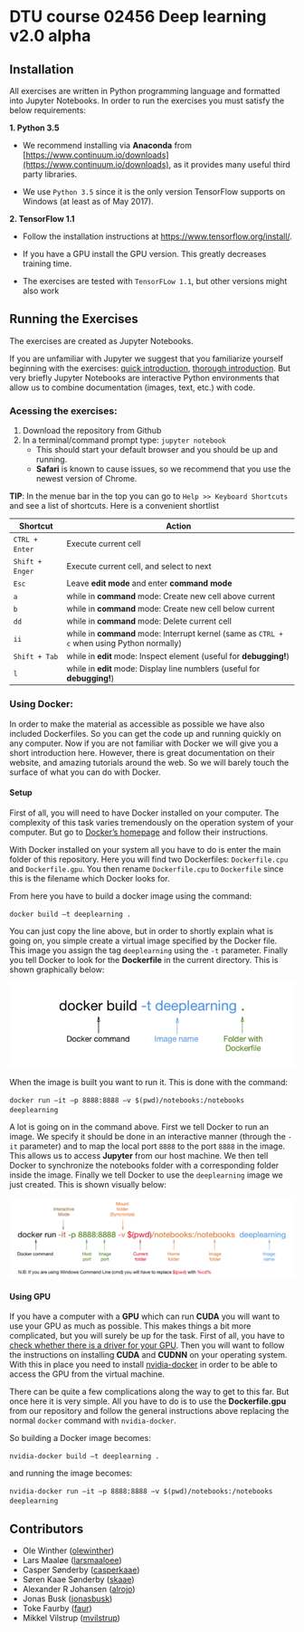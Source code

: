 # DTU course 02456 Deep learning v2.0 alpha

## Installation
All exercises are written in Python programming language and formatted into Jupyter Notebooks. In order to run the exercises you must satisfy the below requirements:

**1. Python 3.5**

- We recommend installing via **Anaconda** from [https://www.continuum.io/downloads](https://www.continuum.io/downloads),
as it provides many useful third party libraries.

- We use `Python 3.5` since it is the only version TensorFlow supports on Windows
(at least as of May 2017).

**2. TensorFlow 1.1**

- Follow the installation instructions at https://www.tensorflow.org/install/.

- If you have a GPU install the GPU version. This greatly decreases training time.

- The exercises are tested with `TensorFLow 1.1`, but other versions might also work


## Running the Exercises
The exercises are created as Jupyter Notebooks.

If you are unfamiliar with Jupyter we suggest that you familiarize yourself beginning with the exercises: [quick introduction](https://www.packtpub.com/books/content/basics-jupyter-notebook-and-python), [thorough introduction](https://www.datacamp.com/community/tutorials/tutorial-jupyter-notebook#gs.a6M6p0Q). But very briefly Jupyter Notebooks are interactive Python environments that allow us to combine documentation (images, text, etc.) with code.

### Acessing the exercises:
1. Download the repository from Github
1. In a terminal/command prompt type: `jupyter notebook`
    * This should start your default browser and you should be up and running.
    * **Safari** is known to cause issues, so we recommend that you use the newest version of Chrome.

**TIP**: In the menue bar in the top you can go to `Help >> Keyboard Shortcuts` and see a list of shortcuts.
Here is a convenient shortlist

| Shortcut        	| Action                                                                                  	|
|-----------------	|-----------------------------------------------------------------------------------------	|
| `CTRL + Enter`  	| Execute current cell                                                                    	|
| `Shift + Enger` 	| Execute current cell, and select to next                                                	|
| `Esc`           	| Leave **edit mode** and enter **command mode**                                          	|
| `a`             	| while in **command** mode: Create new cell above current                                    	|
| `b`             	| while in **command** mode: Create new cell below current                                    	|
| `dd`            	| while in **command** mode: Delete current cell                                              	|
| `ii`            	| while in **command** mode: Interrupt kernel (same as `CTRL + c` when using Python normally) 	|
| `Shift + Tab`   	| while in **edit** mode: Inspect element (useful for **debugging!**)                        	|
| `l`   	 	 	| while in **edit** mode: Display line numblers (useful for **debugging!**)         

### Using Docker:
In order to make the material as accessible as possible we have also included Dockerfiles. So you can get the code up and running quickly on any computer. Now if you are not familiar with Docker we will give you a short introduction here. However, there is great documentation on their website, and amazing tutorials around the web. So we will barely touch the surface of what you can do with Docker.

#### Setup
First of all, you will need to have Docker installed on your computer. The complexity of this task varies tremendously on the operation system of your computer. But go to [Docker’s homepage](https://www.docker.com/) and follow their instructions.

With Docker installed on your system all you have to do is enter the main folder of this repository. Here you will find two Dockerfiles: `Dockerfile.cpu` and `Dockerfile.gpu`. You then rename `Dockerfile.cpu` to `Dockerfile` since this is the filename which Docker looks for.

From here you have to build a docker image using the command:

`docker build –t deeplearning .`

You can just copy the line above, but in order to shortly explain what is going on, you simple create a virtual image specified by the Docker file. This image you assign the tag `deeplearning` using the `-t` parameter. Finally you tell Docker to look for the **Dockerfile** in the current directory. This is shown graphically below:

![Building image](files/build_docker.png?raw=true)

When the image is built you want to run it. This is done with the command:

`docker run –it –p 8888:8888 –v $(pwd)/notebooks:/notebooks deeplearning`

A lot is going on in the command above. First we tell Docker to run an image. We specify it should be done in an interactive manner (through the `-it` parameter) and to map the local port `8888` to the port `8888` in the image. This allows us to access **Jupyter** from our host machine. We then tell Docker to synchronize the notebooks folder with a corresponding folder inside the image. Finally we tell Docker to use the `deeplearning` image we just created. This is shown visually below:

![Running image](files/run_docker.png?raw=true)

#### Using GPU
If you have a computer with a **GPU** which can run **CUDA** you will want to use your GPU as much as possible. This makes things a bit more complicated, but you will surely be up for the task. First of all, you have to [check whether there is a driver for your GPU](https://developer.nvidia.com/cuda-gpus). Then you will want to follow the instructions on installing **CUDA** and **CUDNN** on your operating system. With this in place you need to install  [nvidia-docker](https://github.com/NVIDIA/nvidia-docker)  in order to be able to access the GPU from the virtual machine.

There can be quite a few complications along the way to get to this far. But once here it is very simple. All you have to do is to use the **Dockerfile.gpu** from our repository and follow the general instructions above replacing the normal `docker` command with `nvidia-docker`.

So building a Docker image becomes:

`nvidia-docker build –t deeplearning .`

and running the image becomes:

`nvidia-docker run –it –p 8888:8888 –v $(pwd)/notebooks:/notebooks deeplearning`

## Contributors
* Ole Winther ([olewinther](https://github.com/olewinther))
* Lars Maaløe ([larsmaaloee](https://github.com/larsmaaloee))
* Casper Sønderby ([casperkaae](https://github.com/casperkaae))
* Søren Kaae Sønderby ([skaae](https://github.com/skaae))
* Alexander R Johansen ([alrojo](https://github.com/alrojo))
* Jonas Busk ([jonasbusk](https://github.com/jonasbusk))
* Toke Faurby ([faur](https://github.com/Faur))
* Mikkel Vilstrup ([mvilstrup](https://github.com/MVilstrup))
